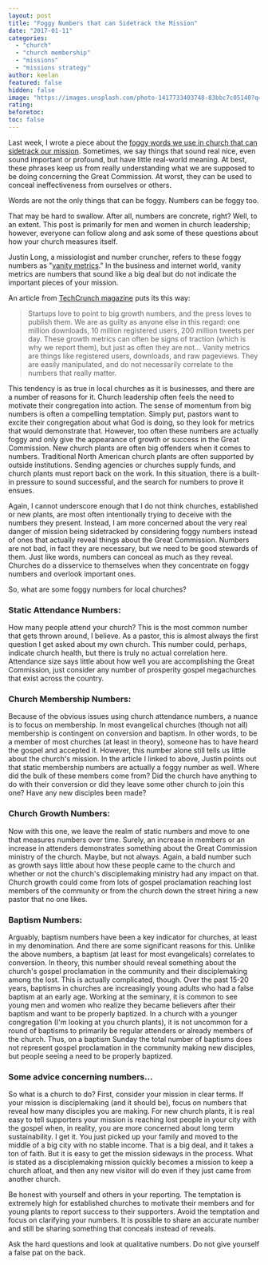 ```yaml
---
layout: post
title: "Foggy Numbers that can Sidetrack the Mission"
date: "2017-01-11"
categories: 
  - "church"
  - "church membership"
  - "missions"
  - "missions strategy"
author: keelan
featured: false
hidden: false
image: "https://images.unsplash.com/photo-1417733403748-83bbc7c05140?q=80&w=2070&auto=format&fit=crop&ixlib=rb-4.0.3&ixid=M3wxMjA3fDB8MHxwaG90by1wYWdlfHx8fGVufDB8fHx8fA%3D%3D"
rating:
beforetoc:
toc: false
---
```


Last week, I wrote a piece about the [foggy words we use in church that can sidetrack our mission](http://blog.keelancook.com/2017/01/foggy-words-that-can-sidetrack-the-mission.html). Sometimes, we say things that sound real nice, even sound important or profound, but have little real-world meaning. At best, these phrases keep us from really understanding what we are supposed to be doing concerning the Great Commission. At worst, they can be used to conceal ineffectiveness from ourselves or others.

Words are not the only things that can be foggy. Numbers can be foggy too.

That may be hard to swallow. After all, numbers are concrete, right? Well, to an extent. This post is primarily for men and women in church leadership; however, everyone can follow along and ask some of these questions about how your church measures itself.

Justin Long, a missiologist and number cruncher, refers to these foggy numbers as "[vanity metrics](http://justinlong.org/2014/11/vanity-metrics/)." In the business and internet world, vanity metrics are numbers that sound like a big deal but do not indicate the important pieces of your mission.

An article from [TechCrunch magazine](https://techcrunch.com/2011/07/30/vanity-metrics/) puts its this way:

> Startups love to point to big growth numbers, and the press loves to publish them. We are as guilty as anyone else in this regard: one million downloads, 10 million registered users, 200 million tweets per day. These growth metrics can often be signs of traction (which is why we report them), but just as often they are not... Vanity metrics are things like registered users, downloads, and raw pageviews. They are easily manipulated, and do not necessarily correlate to the numbers that really matter.

This tendency is as true in local churches as it is businesses, and there are a number of reasons for it. Church leadership often feels the need to motivate their congregation into action. The sense of momentum from big numbers is often a compelling temptation. Simply put, pastors want to excite their congregation about what God is doing, so they look for metrics that would demonstrate that. However, too often these numbers are actually foggy and only give the appearance of growth or success in the Great Commission. New church plants are often big offenders when it comes to numbers. Traditional North American church plants are often supported by outside institutions. Sending agencies or churches supply funds, and church plants must report back on the work. In this situation, there is a built-in pressure to sound successful, and the search for numbers to prove it ensues.

Again, I cannot underscore enough that I do not think churches, established or new plants, are most often intentionally trying to deceive with the numbers they present. Instead, I am more concerned about the very real danger of mission being sidetracked by considering foggy numbers instead of ones that actually reveal things about the Great Commission. Numbers are not bad, in fact they are necessary, but we need to be good stewards of them. Just like words, numbers can conceal as much as they reveal. Churches do a disservice to themselves when they concentrate on foggy numbers and overlook important ones.

So, what are some foggy numbers for local churches?

### Static Attendance Numbers:

How many people attend your church? This is the most common number that gets thrown around, I believe. As a pastor, this is almost always the first question I get asked about my own church. This number could, perhaps, indicate church health, but there is truly no actual correlation here. Attendance size says little about how well you are accomplishing the Great Commission, just consider any number of prosperity gospel megachurches that exist across the country.

### Church Membership Numbers:

Because of the obvious issues using church attendance numbers, a nuance is to focus on membership. In most evangelical churches (though not all) membership is contingent on conversion and baptism. In other words, to be a member of most churches (at least in theory), someone has to have heard the gospel and accepted it. However, this number alone still tells us little about the church's mission. In the article I linked to above, Justin points out that static membership numbers are actually a foggy number as well. Where did the bulk of these members come from? Did the church have anything to do with their conversion or did they leave some other church to join this one? Have any new disciples been made?

### Church Growth Numbers:

Now with this one, we leave the realm of static numbers and move to one that measures numbers over time. Surely, an increase in members or an increase in attenders demonstrates something about the Great Commission ministry of the church. Maybe, but not always. Again, a bald number such as growth says little about how these people came to the church and whether or not the church's disciplemaking ministry had any impact on that. Church growth could come from lots of gospel proclamation reaching lost members of the community or from the church down the street hiring a new pastor that no one likes.

### Baptism Numbers:

Arguably, baptism numbers have been a key indicator for churches, at least in my denomination. And there are some significant reasons for this. Unlike the above numbers, a baptism (at least for most evangelicals) correlates to conversion. In theory, this number should reveal something about the church's gospel proclamation in the community and their disciplemaking among the lost. This is actually complicated, though. Over the past 15-20 years, baptisms in churches are increasingly young adults who had a false baptism at an early age. Working at the seminary, it is common to see young men and women who realize they became believers after their baptism and want to be properly baptized. In a church with a younger congregation (I'm looking at you church plants), it is not uncommon for a round of baptisms to primarily be regular attenders or already members of the church. Thus, on a baptism Sunday the total number of baptisms does not represent gospel proclamation in the community making new disciples, but people seeing a need to be properly baptized.

### Some advice concerning numbers...

So what is a church to do? First, consider your mission in clear terms. If your mission is disciplemaking (and it should be), focus on numbers that reveal how many disciples you are making. For new church plants, it is real easy to tell supporters your mission is reaching lost people in your city with the gospel when, in reality, you are more concerned about long term sustainability. I get it. You just picked up your family and moved to the middle of a big city with no stable income. That is a big deal, and it takes a ton of faith. But it is easy to get the mission sideways in the process. What is stated as a disciplemaking mission quickly becomes a mission to keep a church afloat, and then any new visitor will do even if they just came from another church.

Be honest with yourself and others in your reporting. The temptation is extremely high for established churches to motivate their members and for young plants to report success to their supporters. Avoid the temptation and focus on clarifying your numbers. It is possible to share an accurate number and still be sharing something that conceals instead of reveals.

Ask the hard questions and look at qualitative numbers. Do not give yourself a false pat on the back.
